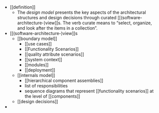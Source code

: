 - [[definition]]
	- The *design model* presents the key aspects of the architectural structures and design decisions through curated [[(software-architecture-)view]]s. The verb curate means to “select, organize, and look after the items in a collection”.
- [[(software-architecture-)view]]s
	- [[boundary model]]
		- [[use cases]]
		- [[Functionality Scenarios]]
		- [[quality attribute scenarios]]
		- [[system context]]
		- [[modules]]
		- [[deployment]]
	- [[internals model]]
		- [[hierarchical component assemblies]]
		- list of responsibilities
		- sequence diagrams that represent [[functionality scenarios]] at the level of [[components]]
	- [[design decisions]]
-